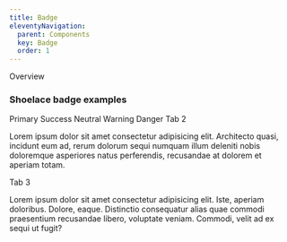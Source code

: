 ```yaml
---
title: Badge
eleventyNavigation:
  parent: Components
  key: Badge
  order: 1
---
```


<style>
  h3 {
    margin-bottom: 16px;
  }
</style>

<nord-tab-group label="Title">
  <nord-tab slot="tab">Overview</nord-tab>
  <nord-tab-panel>
  <h3>
      Shoelace badge examples
  </h3>
  <sl-card>
      <sl-badge variant="primary" pill>Primary</sl-badge>
      <sl-badge variant="success" pill>Success</sl-badge>
      <sl-badge variant="neutral" pill>Neutral</sl-badge>
      <sl-badge variant="warning" pill>Warning</sl-badge>
      <sl-badge variant="danger" pill>Danger</sl-badge>
  </sl-card>
  </nord-tab-panel>
  <nord-tab slot="tab">Tab 2</nord-tab>
  <nord-tab-panel>
    <p>
      Lorem ipsum dolor sit amet consectetur adipisicing elit. Architecto quasi, incidunt eum ad, rerum dolorum sequi
      numquam illum deleniti nobis doloremque asperiores natus perferendis, recusandae at dolorem et aperiam totam.
    </p>
  </nord-tab-panel>
  <nord-tab slot="tab">Tab 3</nord-tab>
  <nord-tab-panel>
    <p>
      Lorem ipsum dolor sit amet consectetur adipisicing elit. Iste, aperiam doloribus. Dolore, eaque. Distinctio
      consequatur alias quae commodi praesentium recusandae libero, voluptate veniam. Commodi, velit ad ex sequi ut
      fugit?
    </p>
  </nord-tab-panel>
</nord-tab-group>
